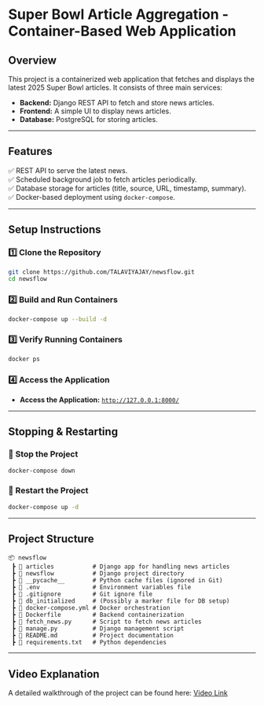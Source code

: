 
# **Super Bowl Article Aggregation - Container-Based Web Application**  

## **Overview**  
This project is a containerized web application that fetches and displays the latest 2025 Super Bowl articles. It consists of three main services:  

- **Backend:** Django REST API to fetch and store news articles.  
- **Frontend:** A simple UI to display news articles.  
- **Database:** PostgreSQL for storing articles.  

---

## **Features**  
✅ REST API to serve the latest news.  
✅ Scheduled background job to fetch articles periodically.  
✅ Database storage for articles (title, source, URL, timestamp, summary).  
✅ Docker-based deployment using `docker-compose`.  

---

## **Setup Instructions**  

### **1️⃣ Clone the Repository**  
```sh
git clone https://github.com/TALAVIYAJAY/newsflow.git
cd newsflow
```

### **2️⃣ Build and Run Containers**  
```sh
docker-compose up --build -d
```

### **3️⃣ Verify Running Containers**  
```sh
docker ps
```

### **4️⃣ Access the Application**  
- **Access the Application:** [`http://127.0.0.1:8000/`](http://127.0.0.1:8000/)  
---

## **Stopping & Restarting**  

### **🛑 Stop the Project**  
```sh
docker-compose down
```

### **🚀 Restart the Project**  
```sh
docker-compose up -d
```

---

## **Project Structure**  
```
📦 newsflow
 ┣ 📂 articles           # Django app for handling news articles
 ┣ 📂 newsflow           # Django project directory
 ┣ 📂 __pycache__        # Python cache files (ignored in Git)
 ┣ 📜 .env               # Environment variables file
 ┣ 📜 .gitignore         # Git ignore file
 ┣ 📜 db_initialized     # (Possibly a marker file for DB setup)
 ┣ 📜 docker-compose.yml # Docker orchestration
 ┣ 📜 Dockerfile         # Backend containerization
 ┣ 📜 fetch_news.py      # Script to fetch news articles
 ┣ 📜 manage.py          # Django management script
 ┣ 📜 README.md          # Project documentation
 ┣ 📜 requirements.txt   # Python dependencies
```

---

## **Video Explanation**  
A detailed walkthrough of the project can be found here: [Video Link](https://drive.google.com/drive/folders/1SttEyAltCFNUqH5EWBviiDyY7LU0_nhm?usp=sharing)


